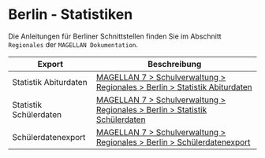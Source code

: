 # Berlin - Statistiken

Die Anleitungen für Berliner Schnittstellen finden Sie im Abschnitt `Regionales` der `MAGELLAN Dokumentation`.

Export|Beschreibung
--|--
Statistik Abiturdaten |           [MAGELLAN 7 > Schulverwaltung > Regionales > Berlin > Statistik Abiturdaten](https://doc.magellan7.stueber.de/schulverwaltung/regionales/berlin/stat.abidaten.html/)
Statistik Schülerdaten|           [MAGELLAN 7 > Schulverwaltung > Regionales > Berlin > Statistik Schülerdaten](https://doc.magellan7.stueber.de/schulverwaltung/regionales/berlin/stat.schuelerdaten/)
Schülerdatenexport    |           [MAGELLAN 7 > Schulverwaltung > Regionales > Berlin > Schülerdatenexport](https://doc.magellan7.stueber.de/schulverwaltung/regionales/berlin/schuelerdaten/)